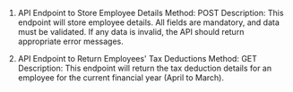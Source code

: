 1. API Endpoint to Store Employee Details
Method: POST
Description: This endpoint will store employee details. All fields are mandatory, and data must be validated. If any data is invalid, the API should return appropriate error messages.

2. API Endpoint to Return Employees' Tax Deductions
Method: GET
Description: This endpoint will return the tax deduction details for an employee for the current financial year (April to March).
